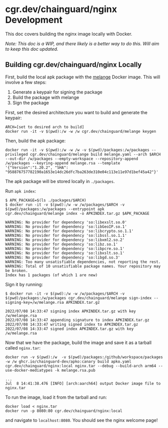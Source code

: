 # cgr.dev/chainguard/nginx Development

This doc covers building the nginx image locally with Docker.

_Note: This doc is a WIP, and there likely is a better way to do this. Will aim to keep this doc updated._


## Building cgr.dev/chainguard/nginx Locally

First, build the local apk package with the [melange](https://github.com/chainguard-dev/melange) Docker image.
This will involve a few steps:
1. Generate a keypair for signing the package
1. Build the package with melange
1. Sign the package


First, set the desired architecture you want to build and generate the keypair:

```
ARCH=[set to desired arch to build]
docker run -it -v $(pwd):/w -w /w cgr.dev/chainguard/melange keygen
```

Then, build the apk package:

```
docker run -it -v $(pwd):/w -w /w -v $(pwd)/packages:/w/packages --privileged cgr.dev/chainguard/melange build melange.yaml --arch $ARCH --out-dir /w/packages --empty-workspace --repository-append /w/packages --keyring-append melange.rsa --template '{"Version":"1.20.2", "SHA": "958876757782190a1653e14dc26dfc7ba263de310e04c113e11e97d1bef45a42"}'
```

The apk package will be stored locally in `./packages`.

Run `apk index`:

```
$ APK_PACKAGE=$(ls ./packages/$ARCH)
$ docker run -it -v $(pwd):/w -w /w/packages/$ARCH -v $(pwd)/packages:/w/packages --entrypoint apk cgr.dev/chainguard/melange index -o APKINDEX.tar.gz $APK_PACKAGE

WARNING: No provider for dependency 'so:libexslt.so.0'
WARNING: No provider for dependency 'so:libGeoIP.so.1'
WARNING: No provider for dependency 'so:libcrypto.so.1.1'
WARNING: No provider for dependency 'so:libssl.so.1.1'
WARNING: No provider for dependency 'so:libxml2.so.2'
WARNING: No provider for dependency 'so:libz.so.1'
WARNING: No provider for dependency 'so:libpcre.so.1'
WARNING: No provider for dependency 'so:libxslt.so.1'
WARNING: No provider for dependency 'so:libgd.so.3'
WARNING: Too many unsatisfiable dependencies, not reporting the rest.
WARNING: Total of 10 unsatisfiable package names. Your repository may be broken.
Index has 1 packages (of which 1 are new)
```

Sign it by running:

```
$ docker run -it -v $(pwd):/w -w /w/packages/$ARCH -v $(pwd)/packages:/w/packages cgr.dev/chainguard/melange sign-index --signing-key=/w/melange.rsa APKINDEX.tar.gz

2022/07/08 14:33:47 signing index APKINDEX.tar.gz with key /w/melange.rsa
2022/07/08 14:33:47 appending signature to index APKINDEX.tar.gz
2022/07/08 14:33:47 writing signed index to APKINDEX.tar.gz
2022/07/08 14:33:47 signed index APKINDEX.tar.gz with key /w/melange.rsa
```

Now that we have the package, build the image and save it as a tarball called `nginx.tar`:

```
docker run -v $(pwd):/w  -v $(pwd)/packages:/github/workspace/packages -w /w ghcr.io/chainguard-dev/apko:canary build apko.yaml cgr.dev/chainguard/nginx:local nginx.tar --debug --build-arch arm64 --use-docker-mediatypes -k melange.rsa.pub

...
Jul  8 14:41:38.476 [INFO] [arch:aarch64] output Docker image file to nginx.tar
```

To run the image, load it from the tarball and run:

```
docker load < nginx.tar
docker run -p 8080:80 cgr.dev/chainguard/nginx:local
```

and navigate to `localhost:8080`. You should see the nginx welcome page!
